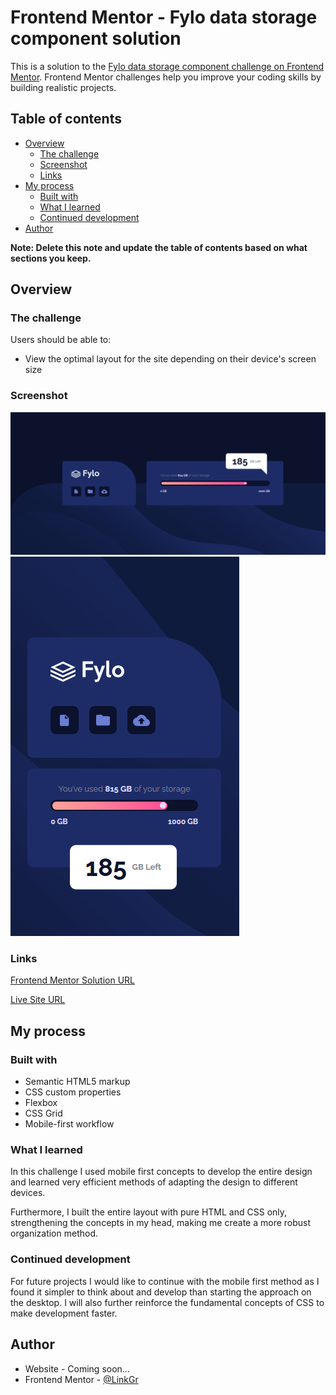 # Frontend Mentor - Fylo data storage component solution

This is a solution to the [Fylo data storage component challenge on Frontend Mentor](https://www.frontendmentor.io/challenges/fylo-data-storage-component-1dZPRbV5n). Frontend Mentor challenges help you improve your coding skills by building realistic projects. 

## Table of contents

- [Overview](#overview)
  - [The challenge](#the-challenge)
  - [Screenshot](#screenshot)
  - [Links](#links)
- [My process](#my-process)
  - [Built with](#built-with)
  - [What I learned](#what-i-learned)
  - [Continued development](#continued-development)
- [Author](#author)

**Note: Delete this note and update the table of contents based on what sections you keep.**

## Overview

### The challenge

Users should be able to:

- View the optimal layout for the site depending on their device's screen size

### Screenshot

![Alt my desktop solution](./desktop-preview.png)
![Alt my mobile solution](./mobile-preview.png)

### Links

[Frontend Mentor Solution URL](https://www.frontendmentor.io/solutions/fylodatastoragecomponent-8FHGeIpFpN)

[Live Site URL](https://linkgr.github.io/Fylo-data-storage-component/)

## My process

### Built with

- Semantic HTML5 markup
- CSS custom properties
- Flexbox
- CSS Grid
- Mobile-first workflow

### What I learned

In this challenge I used mobile first concepts to develop the entire design and learned very efficient methods of adapting the design to different devices.

Furthermore, I built the entire layout with pure HTML and CSS only, strengthening the concepts in my head, making me create a more robust organization method.

### Continued development

For future projects I would like to continue with the mobile first method as I found it simpler to think about and develop than starting the approach on the desktop. I will also further reinforce the fundamental concepts of CSS to make development faster.

## Author

- Website - Coming soon...
- Frontend Mentor - [@LinkGr](https://www.frontendmentor.io/profile/LinkGr)
